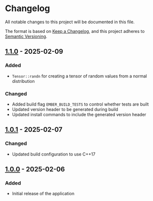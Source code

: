 # Changelog

All notable changes to this project will be documented in this file.

The format is based on [Keep a Changelog](https://keepachangelog.com/en/1.0.0/),
and this project adheres to [Semantic Versioning](https://semver.org/spec/v2.0.0.html).

## [1.1.0] - 2025-02-09

### Added
- `Tensor::randn` for creating a tensor of random values from a normal distribution

### Changed
- Added build flag `EMBER_BUILD_TESTS` to control whether tests are built
- Updated version header to be generated during build
- Updated install commands to include the generated version header

## [1.0.1] - 2025-02-07

### Changed
- Updated build configuration to use C++17

## [1.0.0] - 2025-02-06

### Added
- Initial release of the application

[1.1.0]: https://github.com/username/project/compare/v1.0.1...v1.1.0
[1.0.1]: https://github.com/username/project/compare/v1.0.0...v1.0.1
[1.0.0]: https://github.com/username/project/releases/tag/v1.0.0

